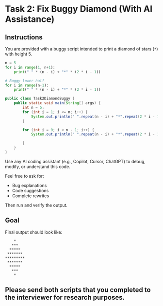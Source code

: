 # Task 2: Fix Buggy Diamond (With AI Assistance)

## Instructions

You are provided with a buggy script intended to print a diamond of stars (`*`) with height 5.

```python
n = 5
for i in range(1, n+1):
    print(" " * (n - i) + "*" * (2 * i - 1))

# Buggy lower half
for i in range(n-1):
    print(" " * (n - i) + "*" * (2 * i - 1))
```

```java
public class Task2DiamondBuggy {
    public static void main(String[] args) {
        int n = 5;
        for (int i = 1; i <= n; i++) {
            System.out.println(" ".repeat(n - i) + "*".repeat(2 * i - 1));
        }

        for (int i = 0; i < n - 1; i++) {
            System.out.println(" ".repeat(n - i) + "*".repeat(2 * i - 1));

        }
    }
}

```


Use any AI coding assistant (e.g., Copilot, Cursor, ChatGPT) to debug, modify, or understand this code.

Feel free to ask for:

- Bug explanations
- Code suggestions
- Complete rewrites

Then run and verify the output.

## Goal

Final output should look like:

```
    *
   ***
  *****
 *******
*********
 *******
  *****
   ***
    *
```

## Please send both scripts that you completed to the interviewer for research purposes.
